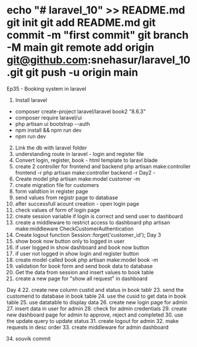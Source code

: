 echo "# laravel_10" >> README.md
git init
git add README.md
git commit -m "first commit"
git branch -M main
git remote add origin git@github.com:snehasur/laravel_10.git
git push -u origin main
============================
Ep35 - Booking system in laravel
1. Install laravel 
 - composer create-project laravel/laravel book2 "8.6.3"
 - composer require laravel/ui 
 - php artisan ui bootstrap --auth
 - npm install && npm run dev
 - npm run dev
2. Link the db with laravel folder
3. understanding route in laravel - login and register file
4. Convert login, register, book - html template to laravl blade
5. create 2 controller for frontend and backend
 php artisan make:controller frontend -r
 php artisan make:controller backend -r
Day2 - 
6. Create model
 php artisan make:model customer -m
7. create migration file for customers
8. form validtion in register page
9. send values from registr page to database
10. after successfull acount creation - open login page
11. check values of form of login page
12. create session variable if login is correct and send user to dashboard
13. create a middleware to restrict access to dashboard
 php artisan make:middleware CheckCustomerAuthentication
14. Create logout function
        Session::forget('customer_id');
Day 3
15. show book now button only to logged in user
16. if user logged in show dashboard and book now button
17. if user not logged in show login and register button
18. create model called book
 php artisan make:model book -m
19. validation for book form and send book data to database
20. Get the data from session and insert values to book table
21. create a new page for "show all request" in dashboard

Day 4
22. create new column custid and status in book tablr
23. send the customerid to database in book table
24. use the cusid to get data in book table
25. use datatable to display data
26. create new login page for admin
27. insert data in user for admin
28. check for admin credentials
29. create new dashboard page for admin to approve, reject and completed
30. use the update query to update status
31. create logout for admin
32. make requests in desc order
33. create middleware for admin dashboard


34. souvik commit